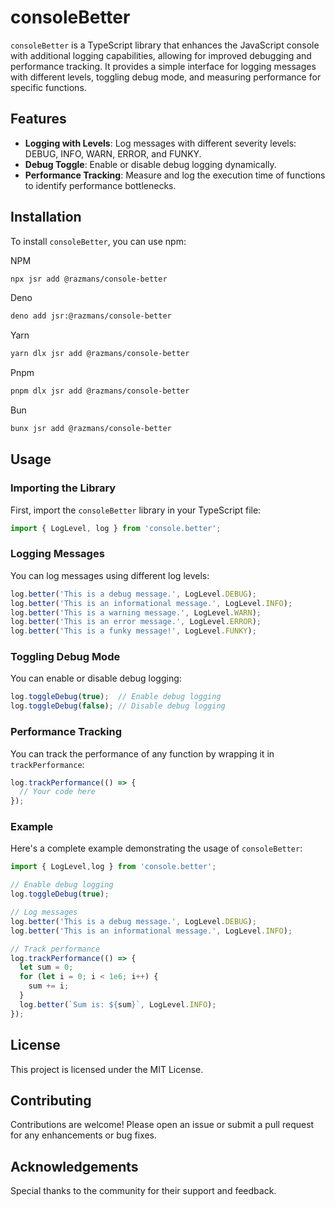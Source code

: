 # consoleBetter

`consoleBetter` is a TypeScript library that enhances the JavaScript console with additional logging capabilities, allowing for improved debugging and performance tracking. It provides a simple interface for logging messages with different levels, toggling debug mode, and measuring performance for specific functions.

## Features

- **Logging with Levels**: Log messages with different severity levels: DEBUG, INFO, WARN, ERROR, and FUNKY.
- **Debug Toggle**: Enable or disable debug logging dynamically.
- **Performance Tracking**: Measure and log the execution time of functions to identify performance bottlenecks.

## Installation

To install `consoleBetter`, you can use npm:

NPM
```bash
npx jsr add @razmans/console-better
```

Deno
```bash
deno add jsr:@razmans/console-better
```

Yarn
```bash
yarn dlx jsr add @razmans/console-better
```

Pnpm
```bash
pnpm dlx jsr add @razmans/console-better
```

Bun
```bash
bunx jsr add @razmans/console-better
```

## Usage

### Importing the Library

First, import the `consoleBetter` library in your TypeScript file:

```typescript
import { LogLevel, log } from 'console.better';
```

### Logging Messages

You can log messages using different log levels:

```typescript
log.better('This is a debug message.', LogLevel.DEBUG);
log.better('This is an informational message.', LogLevel.INFO);
log.better('This is a warning message.', LogLevel.WARN);
log.better('This is an error message.', LogLevel.ERROR);
log.better('This is a funky message!', LogLevel.FUNKY);
```

### Toggling Debug Mode

You can enable or disable debug logging:

```typescript
log.toggleDebug(true);  // Enable debug logging
log.toggleDebug(false); // Disable debug logging
```

### Performance Tracking

You can track the performance of any function by wrapping it in `trackPerformance`:

```typescript
log.trackPerformance(() => {
  // Your code here
});
```

### Example

Here's a complete example demonstrating the usage of `consoleBetter`:

```typescript
import { LogLevel,log } from 'console.better';

// Enable debug logging
log.toggleDebug(true);

// Log messages
log.better('This is a debug message.', LogLevel.DEBUG);
log.better('This is an informational message.', LogLevel.INFO);

// Track performance
log.trackPerformance(() => {
  let sum = 0;
  for (let i = 0; i < 1e6; i++) {
    sum += i;
  }
  log.better(`Sum is: ${sum}`, LogLevel.INFO);
});
```

## License

This project is licensed under the MIT License.

## Contributing

Contributions are welcome! Please open an issue or submit a pull request for any enhancements or bug fixes.

## Acknowledgements

Special thanks to the community for their support and feedback.
```